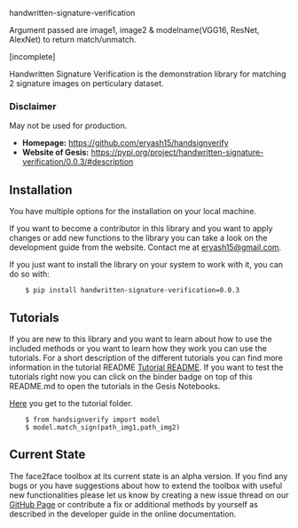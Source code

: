 handwritten-signature-verification

Argument passed are image1, image2 & modelname(VGG16, ResNet, AlexNet) to return match/unmatch. 

[incomplete]

Handwritten Signature Verification is the demonstration library for matching 2 signature images on perticulary dataset.

### Disclaimer

May not be used for production.


- **Homepage:** https://github.com/eryash15/handsignverify 
- **Website of Gesis:** https://pypi.org/project/handwritten-signature-verification/0.0.3/#description

## Installation

You have multiple options for the installation on your local machine.

If you want to become a contributor in this library and you want to apply changes or add new functions to the library you can take a look on the development guide from the website.
Contact me at eryash15@gmail.com.

If you just want to install the library on your system to work with it, you can do so with:
    
        $ pip install handwritten-signature-verification=0.0.3
        
## Tutorials

If you are new to this library and you want to learn about how to use the included methods or you want to learn how they work you can use the tutorials. For a short description of the different tutorials you can find more information in the tutorial README [Tutorial README](/tutorial/README.md). If you want to test the tutorials right now you can click on the binder badge on top of this README.md to open the tutorials in the Gesis Notebooks. 

[Here](/tutorial) you get to the tutorial folder.

        $ from handsignverify import model
        $ model.match_sign(path_img1,path_img2)



## Current State

The face2face toolbox at its current state is an alpha version. If you find any bugs or you have suggestions about how to extend the toolbox with useful new functionalities please let us know by creating a new issue thread on our <a href="https://github.com/eryash15/handsignverify/issues">GitHub Page</a> or contribute a fix or additional methods by yourself as described in the developer guide in the online documentation.
